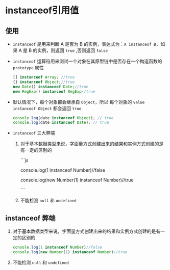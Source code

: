 # instanceof引用值

## 使用

+ `instanceof` 是用来判断 A 是否为 B 的实例，表达式为：`A instanceof B`，如果 A 是 B 的实例，则返回 `true` ,否则返回 `false`

+ `instanceof` 运算符用来测试一个对象在其原型链中是否存在一个构造函数的 `prototype` 属性

    ```js
    [] instanceof Array; //true
    {} instanceof Object;//true
    new Date() instanceof Date;//true
    new RegExp() instanceof RegExp//true
    ```

+ 默认情况下，每个对象都会继承自 `Object`，所以 每个对象的 `value instanceof Object` 都会返回 `true`

    ```js
    console.log(date instanceof Object); // true
    console.log(date instanceof Date); // true
    ```

+ `instanceof` 三大弊端

    1. 对于基本数据类型来说，字面量方式创建出来的结果和实例方式创建的是有一定的区别的

        \`\`\`js

        console.log(1 instanceof Number)//false

        console.log(new Number(1) instanceof Number)//true

        \`\`\`

    2. 不能检测 `null` 和 `undefined`

## instanceof 弊端

1. 对于基本数据类型来说，字面量方式创建出来的结果和实例方式创建的是有一定的区别的

    ```js
    console.log(1 instanceof Number)//false
    console.log(new Number(1) instanceof Number)//true
    ```

2. 不能检测 `null` 和 `undefined`
